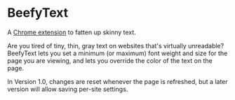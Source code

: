 BeefyText
=========

A [Chrome extension][1] to fatten up skinny text.

Are you tired of tiny, thin, gray text on websites that's virtually unreadable? BeefyText lets you set a minimum (or maximum) font weight and size for the page you are viewing, and lets you override the color of the text on the page.

In Version 1.0, changes are reset whenever the page is refreshed, but a later version will allow saving per-site settings.

[1]: https://chrome.google.com/webstore/detail/beefytext/lbihdempahgbmghlkofkkeohijjipmki
